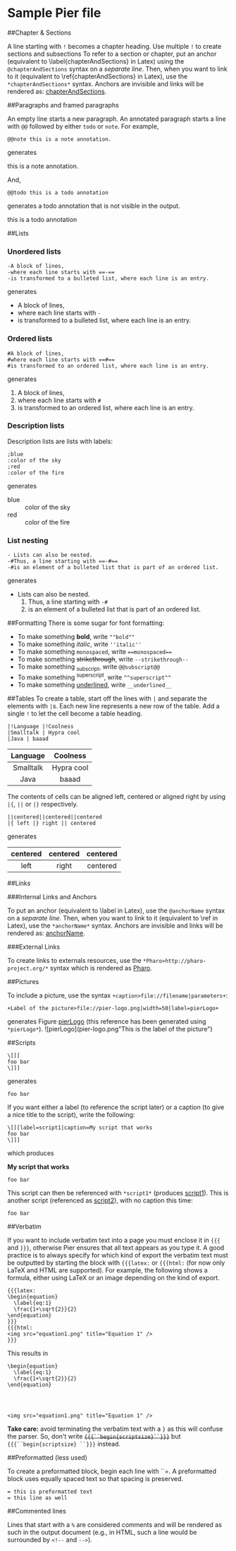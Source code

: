 

# Sample Pier file



##Chapter & Sections

A line starting with `!` becomes a chapter heading\. Use multiple `!` to create sections and subsections
<a name="chapterAndSections"></a>
To refer to a section or chapter, put an anchor \(equivalent to \\label\{chapterAndSections\} in Latex\) using the `@chapterAndSections` syntax on a *separate line*\. Then, when you want to link to it \(equivalent to \\ref\{chapterAndSections\} in Latex\), use the `*chapterAndSections*` syntax\. Anchors are invisible and links will be rendered as: [chapterAndSections](#chapterAndSections)\.


##Paragraphs and framed paragraphs

An empty line starts a new paragraph\.
An annotated paragraph starts a line with `@@` followed by either `todo` or `note`\. For example,



    @@note this is a note annotation.


generates

this is a note annotation\.

And,



    @@todo this is a todo annotation


generates a todo annotation that is not visible in the output\.

this is a todo annotation



##Lists



### Unordered lists




    -A block of lines,
    -where each line starts with ==-==
    -is transformed to a bulleted list, where each line is an entry.


generates


- A block of lines,
- where each line starts with `-`
- is transformed to a bulleted list, where each line is an entry\.



### Ordered lists




    #A block of lines,
    #where each line starts with ==#==
    #is transformed to an ordered list, where each line is an entry.


generates


1. A block of lines,
2. where each line starts with `#`
3. is transformed to an ordered list, where each line is an entry\.



### Description lists

Description lists are lists with labels:



    ;blue
    :color of the sky
    ;red
    :color of the fire


generates
<dl><dt>blue
</dt><dd>color of the sky</dd><dt>red
</dt><dd>color of the fire</dd></dl>


### List nesting




    - Lists can also be nested.
    -#Thus, a line starting with ==-#==
    -#is an element of a bulleted list that is part of an ordered list.


generates


-  Lists can also be nested\.
    1. Thus, a line starting with `-#`
    2. is an element of a bulleted list that is part of an ordered list\.




##Formatting
There is some sugar for font formatting:


- To make something **bold**, write `""bold""`
- To make something *italic*, write `''italic''`
- To make something `monospaced`, write `==monospaced==`
- To make something <del>strikethrough</del>, write `--strikethrough--`
- To make something <sub>subscript</sub>, write `@@subscript@@`
- To make something <sup>superscript</sup>, write `^^superscript^^`
- To make something <u>underlined</u>, write `__underlined__`



##Tables
To create a table, start off the lines with `|` and separate the elements with `|`s\. Each new line represents a new row of the table\. Add a single `!` to let the cell become a table heading\.



    |!Language |!Coolness
    |Smalltalk | Hypra cool
    |Java | baaad




| Language  | Coolness
| :-:| :-:
| Smalltalk  |  Hypra cool
| Java  |  baaad



The contents of cells can be aligned left, centered or aligned right by using `|{`, `||` or `|}` respectively\.



    ||centered||centered||centered
    |{ left |} right || centered


generates


| centered | centered | centered
| :-:| :-:| :-:
|  left  |  right  |  centered




##Links



###Internal Links and Anchors

<a name="anchorName"></a>
To put an anchor \(equivalent to \\label in Latex\), use the `@anchorName` syntax on a *separate line*\. Then, when you want to link to it \(equivalent to \\ref in Latex\), use the `*anchorName*` syntax\. Anchors are invisible and links will be rendered as: [anchorName](#anchorName)\.


###External Links

To create links to externals resources, use the `*Pharo>http://pharo-project.org/*` syntax which is rendered as [Pharo](http://pharo-project.org/)\.


##Pictures

To include a picture, use the syntax `+caption>file://filename|parameters+`:



    +Label of the picture>file://pier-logo.png|width=50|label=pierLogo+


generates Figure [pierLogo](#pierLogo) \(this reference has been generated using `*pierLogo*`\)\.
<a name="pierLogo"></a>![pierLogo](pier-logo.png"This is the label of the picture")


##Scripts




    \[[[
    foo bar
    \]]]


generates



    foo bar


If you want either a label \(to reference the script later\) or a caption \(to give a nice title to the script\), write the following:



    \[[[label=script1|caption=My script that works
    foo bar
    \]]]


which produces


<a name="script1"></a>**My script that works**


    foo bar


This script can then be referenced with `*script1*` \(produces [script1](#script1)\)\.
This is another script \(referenced as [script2](#script2)\), with no caption this time:


<a name="script2"></a>


    foo bar




##Verbatim

If you want to include verbatim text into a page you must enclose it in `{{{` and `}}}`, otherwise Pier ensures that all text appears as you type it\.
A good practice is to always specify for which kind of export the verbatim text must be outputted by starting the block with `{{{latex:` or `{{{html:` \(for now only LaTeX and HTML are supported\)\. For example, the following shows a formula, either using LaTeX or an image depending on the kind of export\.



    {{{latex:
    \begin{equation}
      \label{eq:1}
      \frac{1+\sqrt{2}}{2}
    \end{equation}
    }}}
    {{{html:
    <img src="equation1.png" title="Equation 1" />
    }}}


This results in



    \begin{equation}
      \label{eq:1}
      \frac{1+\sqrt{2}}{2}
    \end{equation}




    <img src="equation1.png" title="Equation 1" />


**Take care:** avoid terminating the verbatim text with a `}` asthis will confuse the parser\. So, don't write <del>`{{{``begin{scriptsize}``}}}`</del> but `{{{``begin{scriptsize} ``}}}` instead\.


##Preformatted \(less used\)

To create a preformatted block, begin each line with ``=\. A preformatted block uses equally spaced text so that spacing is preserved\.



    = this is preformatted text
    = this line as well




##Commented lines

Lines that start with a `%` are considered comments and will be rendered as such in the output document \(e\.g\., in HTML, such a line would be surrounded by `<!--` and `-->`\)\.
<!--- Local Variables:--><!--- ispell\-local\-dictionary: "english"--><!--- End:-->
